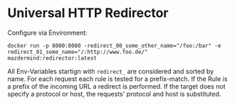 Universal HTTP Redirector
=========================

Configure via Environment:
```
docker run -p 8080:8080 -redirect_00_some_other_name="/foo:/bar" -e redirect_01_some_name="/:http://www.foo.de/" mazdermind:redirector:latest
```

All Env-Variables startign with `redirect_` are considered and sorted by name. For each request each rule is tested for a prefix-match. If the Rule is a prefix of the incoming URL a redirect is performed. If the target does not specify a protocol or host, the requests' protocol and host is substituted.
